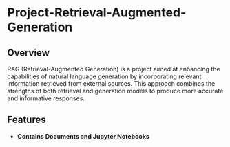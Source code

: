 # Project-Retrieval-Augmented-Generation

## Overview

RAG (Retrieval-Augmented Generation) is a project aimed at enhancing the capabilities of natural language generation by incorporating relevant information retrieved from external sources. This approach combines the strengths of both retrieval and generation models to produce more accurate and informative responses.

## Features

- **Contains Documents and Jupyter Notebooks** 
